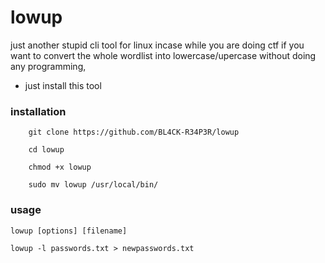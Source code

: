 # lowup
just another stupid cli tool for linux incase while you are doing ctf if you want to convert the whole wordlist into lowercase/upercase without doing any programming,

- just install this tool

### installation

		git clone https://github.com/BL4CK-R34P3R/lowup
		
		cd lowup

		chmod +x lowup
		
		sudo mv lowup /usr/local/bin/

### usage

    lowup [options] [filename]

    lowup -l passwords.txt > newpasswords.txt

